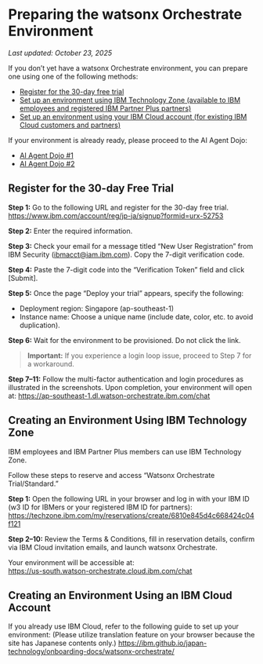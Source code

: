 # Preparing the watsonx Orchestrate Environment

_Last updated: October 23, 2025_

If you don’t yet have a watsonx Orchestrate environment, you can prepare one using one of the following methods:
* [Register for the 30-day free trial](https://github.com/IBM/japan-technology/tree/main/watsonxOrchestrate/dojo/1#30%E6%97%A5%E7%84%A1%E5%84%9F%E8%A9%95%E4%BE%A1%E7%89%88%E3%81%AE%E7%99%BB%E9%8C%B2)
* [Set up an environment using IBM Technology Zone (available to IBM employees and registered IBM Partner Plus partners)](https://github.com/IBM/japan-technology/tree/main/watsonxOrchestrate/dojo/1#ibm-technology-zone%E3%82%92%E4%BD%BF%E3%81%A3%E3%81%9F%E7%92%B0%E5%A2%83%E3%81%AE%E4%BD%9C%E6%88%90)
* [Set up an environment using your IBM Cloud account (for existing IBM Cloud customers and partners)](https://github.com/IBM/japan-technology/tree/main/watsonxOrchestrate/dojo/1#ibm-cloud%E3%82%A2%E3%82%AB%E3%82%A6%E3%83%B3%E3%83%88%E3%82%92%E4%BD%BF%E3%81%84%E7%92%B0%E5%A2%83%E3%81%AE%E4%BD%9C%E6%88%90%E3%81%99%E3%81%A7%E3%81%ABibm-cloud%E3%82%92%E3%81%8A%E4%BD%BF%E3%81%84%E3%81%AE%E3%81%8A%E5%AE%A2%E6%A7%98%E3%83%91%E3%83%BC%E3%83%88%E3%83%8A%E3%83%BC%E6%A7%98)

If your environment is already ready, please proceed to the AI Agent Dojo:

* [AI Agent Dojo #1](https://github.com/IBM/japan-technology/blob/main/watsonxOrchestrate/dojo/1/index.md#watsonx-orchestrate-ai-%E3%82%A8%E3%83%BC%E3%82%B8%E3%82%A7%E3%83%B3%E3%83%88%E4%BD%93%E9%A8%93-part-1)
* [AI Agent Dojo #2](https://github.com/IBM/japan-technology/blob/main/watsonxOrchestrate/dojo/2/readme.md)

## Register for the 30-day Free Trial

**Step 1:** Go to the following URL and register for the 30-day free trial.
https://www.ibm.com/account/reg/jp-ja/signup?formid=urx-52753

**Step 2:** Enter the required information.

**Step 3:** Check your email for a message titled “New User Registration” from IBM Security (ibmacct@iam.ibm.com). Copy the 7-digit verification code.

**Step 4:** Paste the 7-digit code into the “Verification Token” field and click [Submit].

**Step 5:** Once the page “Deploy your trial” appears, specify the following:
* Deployment region: Singapore (ap-southeast-1)
* Instance name: Choose a unique name (include date, color, etc. to avoid duplication).

**Step 6:** Wait for the environment to be provisioned. Do not click the link.

> **Important:** If you experience a login loop issue, proceed to Step 7 for a workaround.

**Step 7–11:** Follow the multi-factor authentication and login procedures as illustrated in the screenshots. Upon completion, your environment will open at:
https://ap-southeast-1.dl.watson-orchestrate.ibm.com/chat

## Creating an Environment Using IBM Technology Zone

IBM employees and IBM Partner Plus members can use IBM Technology Zone.

Follow these steps to reserve and access “Watsonx Orchestrate Trial/Standard.”

**Step 1:** Open the following URL in your browser and log in with your IBM ID (w3 ID for IBMers or your registered IBM ID for partners):  
https://techzone.ibm.com/my/reservations/create/6810e845d4c668424c04f121

**Step 2–10:** Review the Terms & Conditions, fill in reservation details, confirm via IBM Cloud invitation emails, and launch watsonx Orchestrate.

Your environment will be accessible at:  
https://us-south.watson-orchestrate.cloud.ibm.com/chat

## Creating an Environment Using an IBM Cloud Account

If you already use IBM Cloud, refer to the following guide to set up your environment:  (Please utilize translation feature on your browser because the site has Japanese contents only.)
https://ibm.github.io/japan-technology/onboarding-docs/watsonx-orchestrate/
